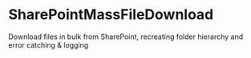 # SharePointMassFileDownload
Download files in bulk from SharePoint, recreating folder hierarchy and error catching &amp; logging 
